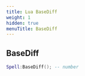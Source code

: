 ```yaml
---
title: Lua BaseDiff
weight: 1
hidden: true
menuTitle: BaseDiff
---
```

## BaseDiff
```lua
Spell:BaseDiff(); -- number
```